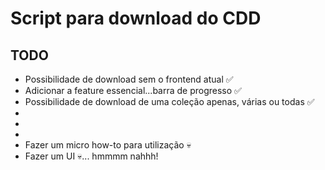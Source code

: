 # Script para download do CDD



## TODO

* Possibilidade de download sem o frontend atual ✅
* Adicionar a feature essencial...barra de progresso ✅
* Possibilidade de download de uma coleção apenas, várias ou todas ✅
*
*
* 
* Fazer um micro how-to para utilização 💀
* Fazer um UI 💀... hmmmm nahhh!

